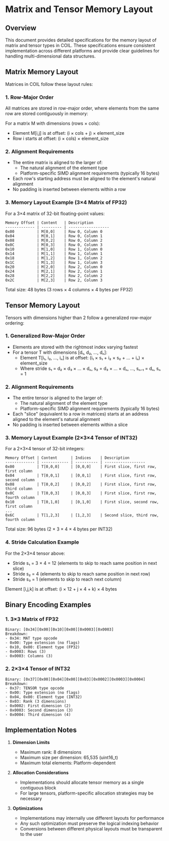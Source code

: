 # Matrix and Tensor Memory Layout

## Overview

This document provides detailed specifications for the memory layout of matrix and tensor types in COIL. These specifications ensure consistent implementation across different platforms and provide clear guidelines for handling multi-dimensional data structures.

## Matrix Memory Layout

Matrices in COIL follow these layout rules:

### 1. Row-Major Order

All matrices are stored in row-major order, where elements from the same row are stored contiguously in memory:

For a matrix M with dimensions (rows × cols):
- Element M[i,j] is at offset: (i × cols + j) × element_size
- Row i starts at offset: (i × cols) × element_size

### 2. Alignment Requirements

- The entire matrix is aligned to the larger of:
  - The natural alignment of the element type
  - Platform-specific SIMD alignment requirements (typically 16 bytes)
- Each row's starting address must be aligned to the element's natural alignment
- No padding is inserted between elements within a row

### 3. Memory Layout Example (3×4 Matrix of FP32)

For a 3×4 matrix of 32-bit floating-point values:

```
Memory Offset | Content   | Description
------------- | --------- | ------------------
0x00          | M[0,0]    | Row 0, Column 0
0x04          | M[0,1]    | Row 0, Column 1
0x08          | M[0,2]    | Row 0, Column 2
0x0C          | M[0,3]    | Row 0, Column 3
0x10          | M[1,0]    | Row 1, Column 0
0x14          | M[1,1]    | Row 1, Column 1
0x18          | M[1,2]    | Row 1, Column 2
0x1C          | M[1,3]    | Row 1, Column 3
0x20          | M[2,0]    | Row 2, Column 0
0x24          | M[2,1]    | Row 2, Column 1
0x28          | M[2,2]    | Row 2, Column 2
0x2C          | M[2,3]    | Row 2, Column 3
```

Total size: 48 bytes (3 rows × 4 columns × 4 bytes per FP32)

## Tensor Memory Layout

Tensors with dimensions higher than 2 follow a generalized row-major ordering:

### 1. Generalized Row-Major Order

- Elements are stored with the rightmost index varying fastest
- For a tensor T with dimensions [d₁, d₂, ..., dₙ]:
  - Element T[i₁, i₂, ..., iₙ] is at offset: (i₁ × s₁ + i₂ × s₂ + ... + iₙ) × element_size
  - Where stride s₁ = d₂ × d₃ × ... × dₙ, s₂ = d₃ × ... × dₙ, ..., sₙ₋₁ = dₙ, sₙ = 1

### 2. Alignment Requirements

- The entire tensor is aligned to the larger of:
  - The natural alignment of the element type
  - Platform-specific SIMD alignment requirements (typically 16 bytes)
- Each "slice" (equivalent to a row in matrices) starts at an address aligned to the element's natural alignment
- No padding is inserted between elements within a slice

### 3. Memory Layout Example (2×3×4 Tensor of INT32)

For a 2×3×4 tensor of 32-bit integers:

```
Memory Offset | Content      | Indices    | Description
------------- | ------------ | ---------- | ------------------
0x00          | T[0,0,0]     | [0,0,0]    | First slice, first row, first column
0x04          | T[0,0,1]     | [0,0,1]    | First slice, first row, second column
0x08          | T[0,0,2]     | [0,0,2]    | First slice, first row, third column
0x0C          | T[0,0,3]     | [0,0,3]    | First slice, first row, fourth column
0x10          | T[0,1,0]     | [0,1,0]    | First slice, second row, first column
...
0x6C          | T[1,2,3]     | [1,2,3]    | Second slice, third row, fourth column
```

Total size: 96 bytes (2 × 3 × 4 × 4 bytes per INT32)

### 4. Stride Calculation Example

For the 2×3×4 tensor above:
- Stride s₁ = 3 × 4 = 12 (elements to skip to reach same position in next slice)
- Stride s₂ = 4 (elements to skip to reach same position in next row)
- Stride s₃ = 1 (elements to skip to reach next column)

Element [i,j,k] is at offset: (i × 12 + j × 4 + k) × 4 bytes

## Binary Encoding Examples

### 1. 3×3 Matrix of FP32

```
Binary: [0x34][0x00][0x10][0x00][0x0003][0x0003]
Breakdown:
- 0x34: MAT type opcode
- 0x00: Type extension (no flags)
- 0x10, 0x00: Element type (FP32)
- 0x0003: Rows (3)
- 0x0003: Columns (3)
```

### 2. 2×3×4 Tensor of INT32

```
Binary: [0x37][0x00][0x04][0x00][0x03][0x0002][0x0003][0x0004]
Breakdown:
- 0x37: TENSOR type opcode
- 0x00: Type extension (no flags)
- 0x04, 0x00: Element type (INT32)
- 0x03: Rank (3 dimensions)
- 0x0002: First dimension (2)
- 0x0003: Second dimension (3)
- 0x0004: Third dimension (4)
```

## Implementation Notes

1. **Dimension Limits**
   - Maximum rank: 8 dimensions
   - Maximum size per dimension: 65,535 (uint16_t)
   - Maximum total elements: Platform-dependent

2. **Allocation Considerations**
   - Implementations should allocate tensor memory as a single contiguous block
   - For large tensors, platform-specific allocation strategies may be necessary

3. **Optimizations**
   - Implementations may internally use different layouts for performance
   - Any such optimization must preserve the logical indexing behavior
   - Conversions between different physical layouts must be transparent to the user